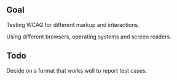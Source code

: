 ## Goal

Testing WCAG for different markup and interactions.

Using different browsers, operating systems and screen readers.

## Todo

Decide on a format that works well to report test cases.